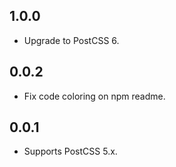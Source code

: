 ## 1.0.0
- Upgrade to PostCSS 6.

## 0.0.2
- Fix code coloring on npm readme.

## 0.0.1
- Supports PostCSS 5.x.

